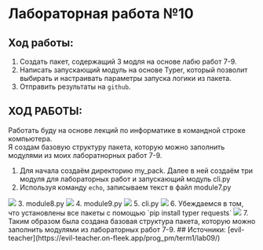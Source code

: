 # Лабораторная работа №10
## Ход работы:
1. Создать пакет, содержащий 3 модля на основе лабю работ 7-9.
2. Написать запускающий модуль на основе Typer, который позволит выбирать и настраивать параметры запуска логики из пакета.
3. Отправить результаты на `github`.

## ХОД РАБОТЫ:

Работать буду на основе лекций по информатике в командной строке компьютера.  
Я создам базовую структуру пакета, которую можно заполнить модулями из моих лаборатнорных работ 7-9.  
1. Для начала создаём директорию my_pack. Далее в ней создаём три модуля для лабораторных работ и запускающий модуль cli.py
2. Используя команду `echo`, записываем текст в файл module7.py
<image src = mod7.png>
3. module8.py
<image src = mod8.png>
4. module9.py
<image src = mod9.png>
5. cli.py
<image src = cli.png>
6. Убеждаемся в том, что установлены все пакеты с помощью `pip install typer requests`
<image src = pip.png>
7. Таким образом была создана базовая структура пакета, которую можно заполнить модулями из лабораторных работ 7-9.
## Источники:
[evil-teacher](https://evil-teacher.on-fleek.app/prog_pm/term1/lab09/)  
